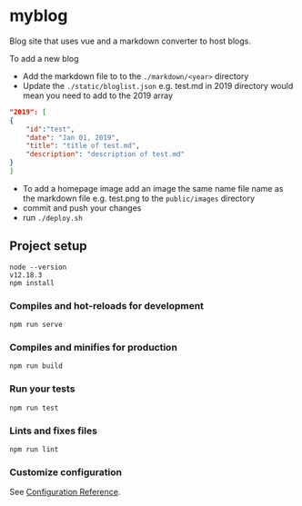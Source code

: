 # myblog

Blog site that uses vue and a markdown converter to host blogs.

To add a new blog 
- Add the markdown file to to the `./markdown/<year>` directory
- Update the `./static/bloglist.json`
e.g. test.md in 2019 directory would mean you need to add to the 2019 array
```json
"2019": [
{
    "id":"test",
    "date": "Jan 01, 2019",
    "title": "title of test.md",
    "description": "description of test.md"
}
]
```
- To add a homepage image add an image the same name file name as the markdown file e.g. test.png to the `public/images` directory
- commit and push your changes
- run `./deploy.sh`

## Project setup
```
node --version
v12.18.3
npm install
```

### Compiles and hot-reloads for development
```
npm run serve
```

### Compiles and minifies for production
```
npm run build
```

### Run your tests
```
npm run test
```

### Lints and fixes files
```
npm run lint
```

### Customize configuration
See [Configuration Reference](https://cli.vuejs.org/config/).

